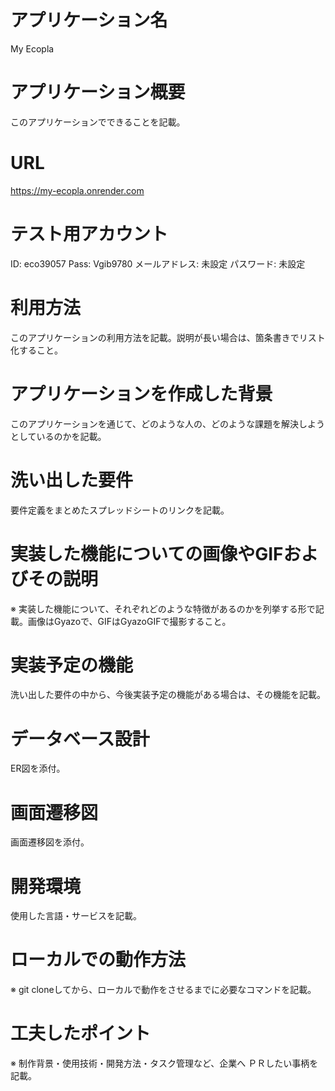 # アプリケーション名
My Ecopla
# アプリケーション概要
このアプリケーションでできることを記載。
# URL
https://my-ecopla.onrender.com
# テスト用アカウント
ID: eco39057
Pass: Vgib9780
メールアドレス: 未設定
パスワード: 未設定
# 利用方法
このアプリケーションの利用方法を記載。説明が長い場合は、箇条書きでリスト化すること。
# アプリケーションを作成した背景
このアプリケーションを通じて、どのような人の、どのような課題を解決しようとしているのかを記載。
# 洗い出した要件
要件定義をまとめたスプレッドシートのリンクを記載。
# 実装した機能についての画像やGIFおよびその説明
※	実装した機能について、それぞれどのような特徴があるのかを列挙する形で記載。画像はGyazoで、GIFはGyazoGIFで撮影すること。
# 実装予定の機能
洗い出した要件の中から、今後実装予定の機能がある場合は、その機能を記載。
# データベース設計
ER図を添付。
# 画面遷移図
画面遷移図を添付。
# 開発環境
使用した言語・サービスを記載。
# ローカルでの動作方法
※	git cloneしてから、ローカルで動作をさせるまでに必要なコマンドを記載。
# 工夫したポイント
※	制作背景・使用技術・開発方法・タスク管理など、企業へ ＰＲしたい事柄を記載。